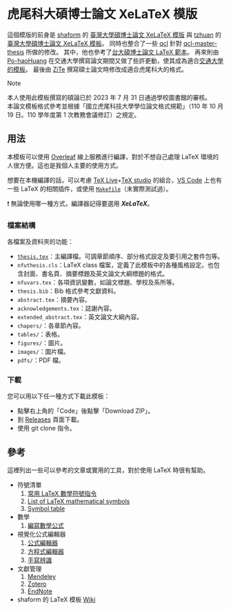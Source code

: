 # 虎尾科大碩博士論文 XeLaTeX 模版

這個模版的前身是 [shaform](http://github.com/shaform) 的 [臺灣大學碩博士論文 XeLaTeX 模版](https://github.com/shaform/ntu-thesis) 與 [tzhuan](http://github.com/tzhuan) 的
[臺灣大學碩博士論文 XeLaTeX 模板](https://github.com/tzhuan/ntu-thesis)。
同時也整合了一些 [qcl](https://github.com/qcl) 針對
[qcl-master-thesis](https://github.com/qcl/qcl-master-thesis) 所做的修改。
其中，他也參考了[台大碩博士論文 LaTeX 範本](https://code.google.com/p/ntu-thesis-latex-template/)。
再來則由 [Po-haoHuang](https://github.com/Po-haoHuang) 在交通大學撰寫論文期間又做了些許更動，使其成為適合[交通大學的模板](https://github.com/Po-haoHuang/nctu-thesis)。
最後由 [ZiTe](https://github.com/ziteh) 撰寫碩士論文時修改成適合虎尾科大的格式。

> [!NOTE]  
> 本人使用此模板撰寫的碩論已於 2023 年 7 月 31 日通過學校圖書館的審核。  
> 本論文模板格式參考並根據「國立虎尾科技大學學位論文格式規範」（110 年 10 月 19 日。110 學年度第 1 次教務會議修訂）之規定。

## 用法

本模板可以使用 [Overleaf](https://www.overleaf.com) 線上服務進行編譯，對於不想自己處理 LaTeX 環境的人很方便。這也是我個人主要的使用方式。

想要在本機編譯的話，可以考慮 [TeX Live](https://www.tug.org/texlive/)+[TeX studio](https://www.texstudio.org/) 的組合，[VS Code](https://code.visualstudio.com/) 上也有一些 LaTeX 的相關插件，或使用 [`Makefile`](./Makefile)（未實際測試過）。

:heavy_exclamation_mark: 無論使用哪一種方式，編譯器記得要選用 ***XeLaTeX***。

### 檔案結構

各檔案及資料夾的功能：

- [`thesis.tex`](./thesis.tex)：主編譯檔。可調章節順序、部分格式設定及要引用之套件包等。
- `nfuthesis.cls`：LaTeX class 檔案，定義了此模板中的各種風格設定。也包含封面、書名頁、摘要標題及英文論文大綱標題的格式。
- `nfuvars.tex`：各項資訊變數，如論文標題、學校及系所等。
- `thesis.bib`：Bib 格式參考文獻資料。
- `abstract.tex`：摘要內容。
- `acknowledgements.tex`：誌謝內容。
- `extended_abstract.tex`：英文論文大綱內容。
- `chapers/`：各章節內容。
- `tables/`：表格。
- `figures/`：圖片。
- `images/`：圖片檔。
- `pdfs/`：PDF 檔。

### 下載

您可以用以下任一種方式下載此模板：
- 點擊右上角的「Code」後點擊「Download ZIP」。
- 到 [Releases](https://github.com/ziteh/nfu-thesis/releases) 頁面下載。
- 使用 git clone 指令。

## 參考

這裡列出一些可以參考的文章或實用的工具，對於使用 LaTeX 時很有幫助。

- 符號清單
  1. [常用 LaTeX 數學符號指令](https://hackmd.io/@CynthiaChuang/Basic-LaTeX-Commands)
  1. [List of LaTeX mathematical symbols](https://oeis.org/wiki/List_of_LaTeX_mathematical_symbols)
  1. [Symbol table](https://www.overleaf.com/latex/templates/symbol-table/fhqmttqvrnhk)
- 數學
  1. [編寫數學公式](https://en.wikibooks.org/wiki/LaTeX/Mathematics)
- 視覺化公式編輯器
  1. [公式編輯器](https://www.latexlive.com/##)
  1. [方程式編輯器](https://editor.codecogs.com/)
  1. [手寫辨識](https://webdemo.myscript.com/views/math/index.html)
- 文獻管理
  1. [Mendeley](https://www.mendeley.com/search/)
  1. [Zotero](https://www.zotero.org/)
  1. [EndNote](https://endnote.com/)
- shaform 的 LaTeX 模板 [Wiki](https://github.com/shaform/ntu-thesis/wiki)
